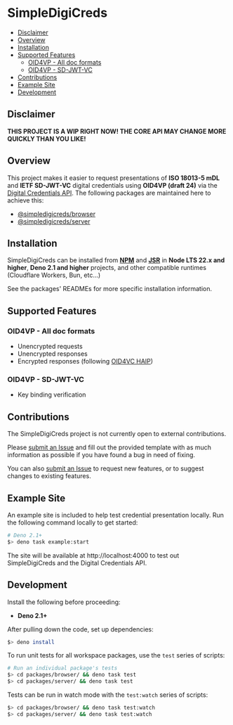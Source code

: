 # SimpleDigiCreds <!-- omit in toc -->

- [Disclaimer](#disclaimer)
- [Overview](#overview)
- [Installation](#installation)
- [Supported Features](#supported-features)
  - [OID4VP - All doc formats](#oid4vp---all-doc-formats)
  - [OID4VP - SD-JWT-VC](#oid4vp---sd-jwt-vc)
- [Contributions](#contributions)
- [Example Site](#example-site)
- [Development](#development)

## Disclaimer

**THIS PROJECT IS A WIP RIGHT NOW! THE CORE API MAY CHANGE MORE QUICKLY THAN YOU LIKE!**

## Overview

This project makes it easier to request presentations of **ISO 18013-5 mDL** and **IETF SD-JWT-VC**
digital credentials using **OID4VP (draft 24)** via the
[Digital Credentials API](https://w3c-fedid.github.io/digital-credentials/). The following packages
are maintained here to achieve this:

- [@simpledigicreds/browser](https://github.com/MasterKale/SimpleDigiCreds/tree/main/packages/browser)
- [@simpledigicreds/server](https://github.com/MasterKale/SimpleDigiCreds/tree/main/packages/server)

## Installation

SimpleDigiCreds can be installed from **[NPM](https://www.npmjs.com/search?q=%40simpledigicreds)**
and **[JSR](https://jsr.io/@simpledigicreds)** in **Node LTS 22.x and higher**, **Deno 2.1 and
higher** projects, and other compatible runtimes (Cloudflare Workers, Bun, etc...)

See the packages' READMEs for more specific installation information.

## Supported Features

### OID4VP - All doc formats

- Unencrypted requests
- Unencrypted responses
- Encrypted responses (following
  [OID4VC HAIP](https://openid.net/specs/openid4vc-high-assurance-interoperability-profile-1_0-03.html#section-6))

### OID4VP - SD-JWT-VC

- Key binding verification

## Contributions

The SimpleDigiCreds project is not currently open to external contributions.

Please [submit an Issue](https://github.com/MasterKale/SimpleDigiCreds/issues/new/choose) and fill
out the provided template with as much information as possible if you have found a bug in need of
fixing.

You can also [submit an Issue](https://github.com/MasterKale/SimpleDigiCreds/issues/new/choose) to
request new features, or to suggest changes to existing features.

## Example Site

An example site is included to help test credential presentation locally. Run the following command
locally to get started:

```sh
# Deno 2.1+
$> deno task example:start
```

The site will be available at http://localhost:4000 to test out SimpleDigiCreds and the Digital
Credentials API.

## Development

Install the following before proceeding:

- **Deno 2.1+**

After pulling down the code, set up dependencies:

```sh
$> deno install
```

To run unit tests for all workspace packages, use the `test` series of scripts:

```sh
# Run an individual package's tests
$> cd packages/browser/ && deno task test
$> cd packages/server/ && deno task test
```

Tests can be run in watch mode with the `test:watch` series of scripts:

```sh
$> cd packages/browser/ && deno task test:watch
$> cd packages/server/ && deno task test:watch
```
